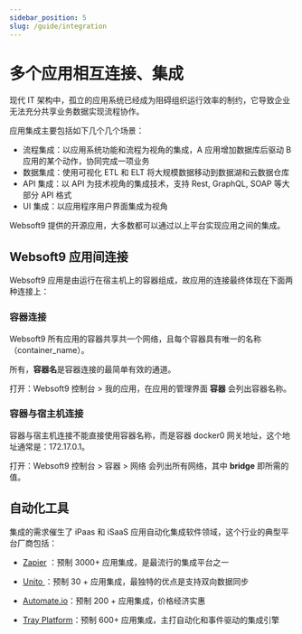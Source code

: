 ```yaml
---
sidebar_position: 5
slug: /guide/integration
---
```


# 多个应用相互连接、集成

现代 IT 架构中，孤立的应用系统已经成为阻碍组织运行效率的制约，它导致企业无法充分共享业务数据实现流程协作。   

应用集成主要包括如下几个几个场景：

* 流程集成：以应用系统功能和流程为视角的集成，A 应用增加数据库后驱动 B 应用的某个动作，协同完成一项业务
* 数据集成：使用可视化 ETL 和 ELT 将大规模数据移动到数据湖和云数据仓库
* API 集成：以 API 为技术视角的集成技术，支持 Rest, GraphQL, SOAP 等大部分 API 格式
* UI 集成：以应用程序用户界面集成为视角

Websoft9 提供的开源应用，大多数都可以通过以上平台实现应用之间的集成。  

## Websoft9 应用间连接

Websoft9 应用是由运行在宿主机上的容器组成，故应用的连接最终体现在下面两种连接上：  

### 容器连接

Websoft9 所有应用的容器共享共一个网络，且每个容器具有唯一的名称（container_name）。  

所有，**容器名**是容器连接的最简单有效的通道。   

打开：Websoft9 控制台 > 我的应用，在应用的管理界面 **容器** 会列出容器名称。  

### 容器与宿主机连接

容器与宿主机连接不能直接使用容器名称，而是容器 docker0 网关地址，这个地址通常是：172.17.0.1。   

打开：Websoft9 控制台 > 容器 > 网络 会列出所有网络，其中 **bridge** 即所需的值。  


## 自动化工具

集成的需求催生了 iPaas 和 iSaaS 应用自动化集成软件领域，这个行业的典型平台厂商包括：

* [Zapier](https://zapier.com/) ：预制 3000+ 应用集成，是最流行的集成平台之一

* [Unito ](https://unito.io/) ：预制 30 + 应用集成，最独特的优点是支持双向数据同步

* [Automate.io](https://automate.io/)：预制 200 + 应用集成，价格经济实惠

* [Tray Platform](https://tray.io/)：预制 600+ 应用集成，主打自动化和事件驱动的集成引擎

